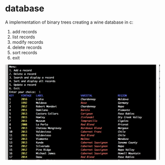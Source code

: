 # database
A implementation of binary trees creating a wine database in c:
1. add records
2. list records
3. modify records
4. delete records
5. sort records
6. exit

![file](file.png)
